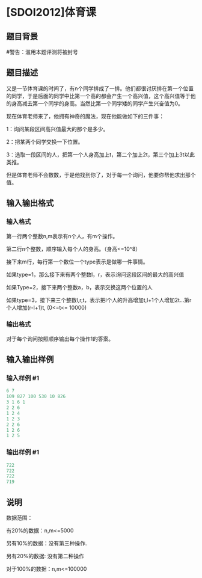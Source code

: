 # [SDOI2012]体育课

## 题目背景

#警告：滥用本题评测将被封号

## 题目描述

又是一节体育课的时间了，有n个同学排成了一排。他们都很讨厌排在第一个位置的同学，于是后面的同学中比第一个高的都会产生一个高兴值，这个高兴值等于他的身高减去第一个同学的身高。当然比第一个同学矮的同学产生兴奋值为0。

现在体育老师来了，他拥有神奇的魔法，现在他能做如下的三件事：

1：询问某段区间高兴值最大的那个是多少。

2：把某两个同学交换一下位置。

3：选取一段区间的人，把第一个人身高加上t，第二个加上2t，第三个加上3t以此类推。

但是体育老师不会数数，于是他找到你了，对于每一个询问，他要你帮他求出那个值。

## 输入输出格式

### 输入格式

第一行两个整数n,m表示有n个人，有m个操作。

第二行n个整数，顺序输入每个人的身高。（身高<=10^8）

接下来m行，每行第一个数位一个type表示是做哪一件事情。

如果type=1，那么接下来有两个整数l，r，表示询问这段区间的最大的高兴值

如果Type=2，接下来两个整数a，b，表示交换这两个位置的人

如果type=3，接下来三个整数l,r,t，表示把l个人的升高增加t,l+1个人增加2t…第r个人增加(r-l+1)t, (0<=t<= 10000)

### 输出格式

对于每个询问按照顺序输出每个操作1的答案。

## 输入输出样例

### 输入样例 #1

```cpp
6 7
109 827 100 530 10 826
3 1 6 1
2 2 6
1 2 4
1 2 3
2 2 6
1 2 6
1 2 5
```


### 输出样例 #1

```cpp
722
722
722
719
```


## 说明

数据范围：

有20%的数据：n,m<=5000

另有10%的数据：没有第三种操作.

另有20%的数据: 没有第二种操作

对于100%的数据：n,m<=100000

